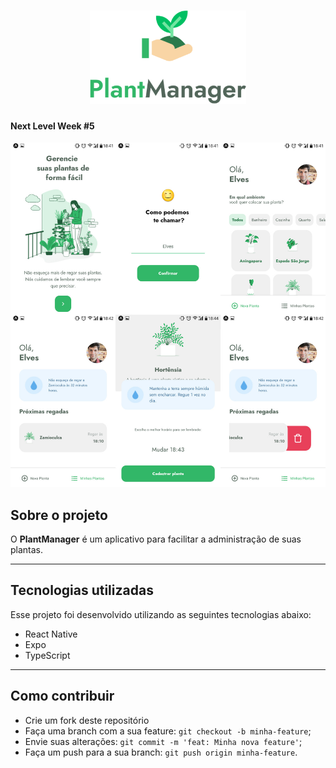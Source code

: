 <h1 align="center">
    <img alt="PlantManager" title="PlantManager" src="../.github/logo-pm.png" width="250px" />
</h1>

#### Next Level Week #5

![Screenshot](../.github/plantmanager.jpg)

## Sobre o projeto

O **PlantManager** é um aplicativo para facilitar a administração de suas plantas.

---

## Tecnologias utilizadas

Esse projeto foi desenvolvido utilizando as seguintes tecnologias abaixo:

- React Native
- Expo
- TypeScript

---

## Como contribuir

- Crie um fork deste repositório
- Faça uma branch com a sua feature: `git checkout -b minha-feature`;
- Envie suas alterações: `git commit -m 'feat: Minha nova feature'`;
- Faça um push para a sua branch: `git push origin minha-feature`.
